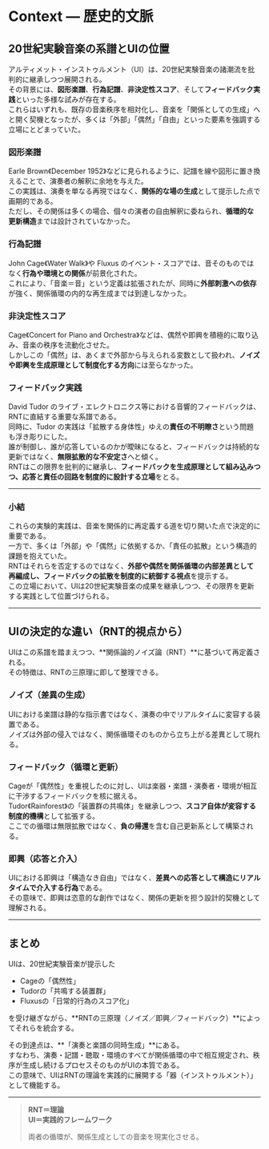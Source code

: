 # Context — 歴史的文脈

## 20世紀実験音楽の系譜とUIの位置

アルティメット・インストゥルメント（UI）は、20世紀実験音楽の諸潮流を批判的に継承しつつ展開される。  
その背景には、**図形楽譜**、**行為記譜**、**非決定性スコア**、そして**フィードバック実践**といった多様な試みが存在する。  
これらはいずれも、既存の音楽秩序を相対化し、音楽を「関係としての生成」へと開く契機となったが、多くは「外部」「偶然」「自由」といった要素を強調する立場にとどまっていた。

### 図形楽譜  
Earle Brown《December 1952》などに見られるように、記譜を線や図形に置き換えることで、演奏者の解釈に余地を与えた。  
この実践は、演奏を単なる再現ではなく、**関係的な場の生成**として提示した点で画期的である。  
ただし、その関係は多くの場合、個々の演者の自由解釈に委ねられ、**循環的な更新構造**までは設計されていなかった。

### 行為記譜  
John Cage《Water Walk》や Fluxus のイベント・スコアでは、音そのものではなく**行為や環境との関係**が前景化された。  
これにより、「音楽＝音」という定義は拡張されたが、同時に**外部刺激への依存**が強く、関係循環の内的な再生成までは到達しなかった。

### 非決定性スコア  
Cage《Concert for Piano and Orchestra》などは、偶然や即興を積極的に取り込み、音楽の秩序を流動化させた。  
しかしこの「偶然」は、あくまで外部から与えられる変数として扱われ、**ノイズや即興を生成原理として制度化する方向**には至らなかった。

### フィードバック実践  
David Tudor のライブ・エレクトロニクス等における音響的フィードバックは、RNTに直結する重要な系譜である。  
同時に、Tudor の実践は「拡散する身体性」ゆえの**責任の不明瞭さ**という問題も浮き彫りにした。  
誰が制御し、誰が応答しているのかが曖昧になると、フィードバックは持続的な更新ではなく、**無限拡散的な不安定さ**へと傾く。  
RNTはこの限界を批判的に継承し、**フィードバックを生成原理として組み込みつつ、応答と責任の回路を制度的に設計する立場**をとる。

---

### 小結  
これらの実験的実践は、音楽を関係的に再定義する道を切り開いた点で決定的に重要である。  
一方で、多くは「外部」や「偶然」に依拠するか、「責任の拡散」という構造的課題を抱えていた。  
RNTはそれらを否定するのではなく、**外部や偶然を関係循環の内部差異として再編成し、フィードバックの拡散を制度的に統御する視点**を提示する。  
この立場において、UIは20世紀実験音楽の成果を継承しつつ、その限界を更新する実践として位置づけられる。

---

## UIの決定的な違い（RNT的視点から）
UIはこの系譜を踏まえつつ、**関係論的ノイズ論（RNT）**に基づいて再定義される。  
その特徴は、RNTの三原理に即して整理できる。

### ノイズ（差異の生成）
UIにおける楽譜は静的な指示書ではなく、演奏の中でリアルタイムに変容する装置である。  
ノイズは外部の侵入ではなく、関係循環そのものから立ち上がる差異として現れる。

### フィードバック（循環と更新）
Cageが「偶然性」を重視したのに対し、UIは楽器・楽譜・演奏者・環境が相互に干渉するフィードバックを核に据える。  
Tudor《Rainforest》の「装置群の共鳴体」を継承しつつ、**スコア自体が変容する制度的機構**として拡張する。  
ここでの循環は無限拡散ではなく、**負の帰還**を含む自己更新系として構築される。

### 即興（応答と介入）
UIにおける即興は「構造なき自由」ではなく、**差異への応答として構造にリアルタイムで介入する行為**である。  
その意味で、即興は恣意的な創作ではなく、関係の更新を担う設計的契機として理解される。

---

## まとめ
UIは、20世紀実験音楽が提示した  

- Cageの「偶然性」  
- Tudorの「共鳴する装置群」  
- Fluxusの「日常的行為のスコア化」  

を受け継ぎながら、**RNTの三原理（ノイズ／即興／フィードバック）**によってそれらを統合する。  

その到達点は、**「演奏と楽譜の同時生成」**にある。  
すなわち、演奏・記譜・聴取・環境のすべてが関係循環の中で相互規定され、秩序が生成し続けるプロセスそのものがUIの本質である。  
この意味で、UIはRNTの理論を実践的に展開する「器（インストゥルメント）」として機能する。

---

> **RNT＝理論**  
> **UI＝実践的フレームワーク**  
>  
> 両者の循環が、関係生成としての音楽を現実化させる。

